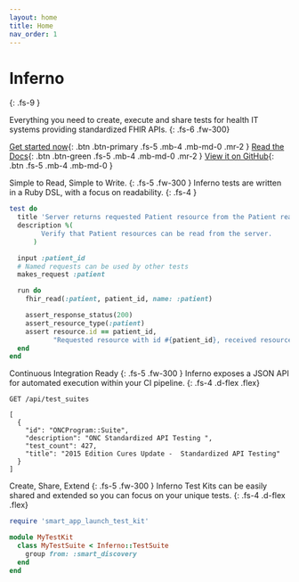 ```yaml
---
layout: home
title: Home
nav_order: 1
---
```

# Inferno
{: .fs-9 }

Everything you need to create, execute and share tests for health IT systems providing standardized FHIR APIs.
{: .fs-6 .fw-300}

[Get started now](/inferno-core/getting-started){: .btn .btn-primary .fs-5 .mb-4 .mb-md-0 .mr-2 } [Read the Docs](/inferno-core/overview){: .btn .btn-green .fs-5 .mb-4 .mb-md-0 .mr-2 } [View it on GitHub](https://github.com/inferno-framework/){: .btn .fs-5 .mb-4 .mb-md-0 }

Simple to Read, Simple to Write.
{: .fs-5 .fw-300 }
Inferno tests are written in a Ruby DSL, with a focus on readability.
{: .fs-4 }

```ruby
test do
  title 'Server returns requested Patient resource from the Patient read interaction'
  description %(
        Verify that Patient resources can be read from the server.
      )

  input :patient_id
  # Named requests can be used by other tests
  makes_request :patient

  run do
    fhir_read(:patient, patient_id, name: :patient)

    assert_response_status(200)
    assert_resource_type(:patient)
    assert resource.id == patient_id,
           "Requested resource with id #{patient_id}, received resource with id #{resource.id}"
  end
end
```

Continuous Integration Ready
{: .fs-5 .fw-300 }
Inferno exposes a JSON API for automated execution within your CI pipeline.
{: .fs-4 .d-flex .flex}
```http
GET /api/test_suites

[
  {
    "id": "ONCProgram::Suite",
    "description": "ONC Standardized API Testing ",
    "test_count": 427,
    "title": "2015 Edition Cures Update -  Standardized API Testing"
  }
]
```

Create, Share, Extend
{: .fs-5 .fw-300 }
Inferno Test Kits can be easily shared and extended so you can focus on your unique tests.
{: .fs-4 .d-flex .flex}
```ruby
require 'smart_app_launch_test_kit'

module MyTestKit
  class MyTestSuite < Inferno::TestSuite
    group from: :smart_discovery
  end
end
```
